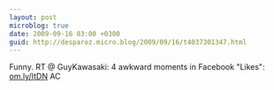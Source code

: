 ```yaml
---
layout: post
microblog: true
date: 2009-09-16 03:00 +0300
guid: http://desparoz.micro.blog/2009/09/16/t4037301347.html
---
```

Funny. RT @ GuyKawasaki: 4 awkward moments in Facebook "Likes": [om.ly/ItDN](http://om.ly/ItDN) AC
